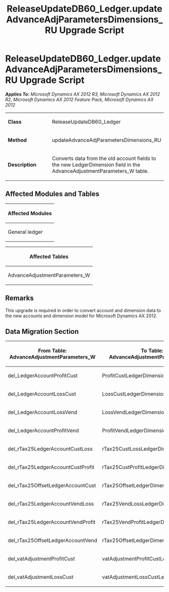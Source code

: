 ﻿---
title: ReleaseUpdateDB60_Ledger.updateAdvanceAdjParametersDimensions_RU Upgrade Script
TOCTitle: ReleaseUpdateDB60_Ledger.updateAdvanceAdjParametersDimensions_RU Upgrade Script
ms:assetid: 1c6f1e66-74a2-d0ae-7fee-1b01d112bfd3
ms:mtpsurl: https://msdn.microsoft.com/en-us/library/JJ718705(v=AX.60)
ms:contentKeyID: 49706988
ms.date: 05/18/2015
mtps_version: v=AX.60
---

# ReleaseUpdateDB60\_Ledger.updateAdvanceAdjParametersDimensions\_RU Upgrade Script 


_**Applies To:** Microsoft Dynamics AX 2012 R3, Microsoft Dynamics AX 2012 R2, Microsoft Dynamics AX 2012 Feature Pack, Microsoft Dynamics AX 2012_

<table>
<colgroup>
<col style="width: 50%" />
<col style="width: 50%" />
</colgroup>
<tbody>
<tr class="odd">
<td><p><strong>Class</strong></p></td>
<td><p>ReleaseUpdateDB60_Ledger</p></td>
</tr>
<tr class="even">
<td><p><strong>Method</strong></p></td>
<td><p>updateAdvanceAdjParametersDimensions_RU</p></td>
</tr>
<tr class="odd">
<td><p><strong>Description</strong></p></td>
<td><p>Converts data from the old account fields to the new LedgerDimension field in the AdvanceAdjustmentParameters_W table.</p></td>
</tr>
</tbody>
</table>


## Affected Modules and Tables

<table>
<colgroup>
<col style="width: 100%" />
</colgroup>
<thead>
<tr class="header">
<th><p>Affected Modules</p></th>
</tr>
</thead>
<tbody>
<tr class="odd">
<td><p>General ledger</p></td>
</tr>
</tbody>
</table>


<table>
<colgroup>
<col style="width: 100%" />
</colgroup>
<thead>
<tr class="header">
<th><p>Affected Tables</p></th>
</tr>
</thead>
<tbody>
<tr class="odd">
<td><p>AdvanceAdjustmentParameters_W</p></td>
</tr>
</tbody>
</table>


## Remarks

This upgrade is required in order to convert account and dimension data to the new accounts and dimension model for Microsoft Dynamics AX 2012.

## Data Migration Section

<table>
<colgroup>
<col style="width: 50%" />
<col style="width: 50%" />
</colgroup>
<thead>
<tr class="header">
<th><p>From Table: AdvanceAdjustmentParameters_W</p></th>
<th><p>To Table: AdvanceAdjustmentParameters_W</p></th>
</tr>
</thead>
<tbody>
<tr class="odd">
<td><p>del_LedgerAccountProfitCust</p></td>
<td><p>ProfitCustLedgerDimension</p></td>
</tr>
<tr class="even">
<td><p>del_LedgerAccountLossCust</p></td>
<td><p>LossCustLedgerDimension</p></td>
</tr>
<tr class="odd">
<td><p>del_LedgerAccountLossVend</p></td>
<td><p>LossVendLedgerDimension</p></td>
</tr>
<tr class="even">
<td><p>del_LedgerAccountProfitVend</p></td>
<td><p>ProfitVendLedgerDimension</p></td>
</tr>
<tr class="odd">
<td><p>del_rTax25LedgerAccountCustLoss</p></td>
<td><p>rTax25CustLossLedgerDimension</p></td>
</tr>
<tr class="even">
<td><p>del_rTax25LedgerAccountCustProfit</p></td>
<td><p>rTax25CustProfitLedgerDimension</p></td>
</tr>
<tr class="odd">
<td><p>del_rTax25OffsetLedgerAccountCust</p></td>
<td><p>rTax25OffsetLedgerDimensionCust</p></td>
</tr>
<tr class="even">
<td><p>del_rTax25LedgerAccountVendLoss</p></td>
<td><p>rTax25VendLossLedgerDimension</p></td>
</tr>
<tr class="odd">
<td><p>del_rTax25LedgerAccountVendProfit</p></td>
<td><p>rTax25VendProfitLedgerDimension</p></td>
</tr>
<tr class="even">
<td><p>del_rTax25OffsetLedgerAccountVend</p></td>
<td><p>rTax25OffsetLedgerDimensionVend</p></td>
</tr>
<tr class="odd">
<td><p>del_vatAdjustmentProfitCust</p></td>
<td><p>vatAdjustmentProfitCustLedgerDimension</p></td>
</tr>
<tr class="even">
<td><p>del_vatAdjustmentLossCust</p></td>
<td><p>vatAdjustmentLossCustLedgerDimension</p></td>
</tr>
</tbody>
</table>

  


